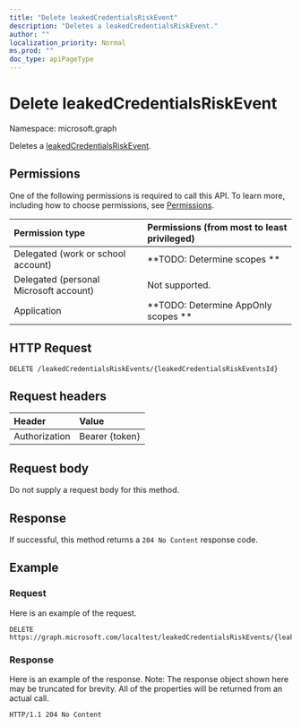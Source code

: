 ```yaml
---
title: "Delete leakedCredentialsRiskEvent"
description: "Deletes a leakedCredentialsRiskEvent."
author: ""
localization_priority: Normal
ms.prod: ""
doc_type: apiPageType
---
```


# Delete leakedCredentialsRiskEvent

Namespace: microsoft.graph

Deletes a [leakedCredentialsRiskEvent](../resources/leakedcredentialsriskevent.md).

## Permissions
One of the following permissions is required to call this API. To learn more, including how to choose permissions, see [Permissions](/concepts/permissions-reference.md).

|Permission type|Permissions (from most to least privileged)|
|:---|:---|
|Delegated (work or school account)|**TODO: Determine scopes **|
|Delegated (personal Microsoft account)|Not supported.|
|Application|**TODO: Determine AppOnly scopes **|

## HTTP Request
<!-- {
  "blockType": "ignored"
}
-->
``` http
DELETE /leakedCredentialsRiskEvents/{leakedCredentialsRiskEventsId}
```

## Request headers
|Header|Value|
|:---|:---|
|Authorization|Bearer {token}|

## Request body
Do not supply a request body for this method.

## Response
If successful, this method returns a `204 No Content` response code.

## Example

### Request
Here is an example of the request.
<!-- {
  "blockType": "request",
  "name": "delete_leakedcredentialsriskevent"
}
-->
``` http
DELETE https://graph.microsoft.com/localtest/leakedCredentialsRiskEvents/{leakedCredentialsRiskEventsId}
```

### Response
Here is an example of the response. Note: The response object shown here may be truncated for brevity. All of the properties will be returned from an actual call.
<!-- {
  "blockType": "response",
  "truncated": true
}
-->
``` http
HTTP/1.1 204 No Content
```

